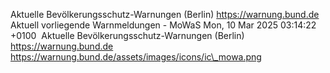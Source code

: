 Aktuelle Bevölkerungsschutz-Warnungen (Berlin) https://warnung.bund.de Aktuell vorliegende Warnmeldungen - MoWaS Mon, 10 Mar 2025 03:14:22 +0100 ![]() Aktuelle Bevölkerungsschutz-Warnungen (Berlin) https://warnung.bund.de https://warnung.bund.de/assets/images/icons/ic\_mowa.png
